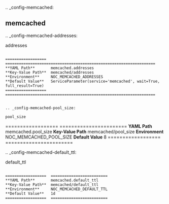 .. _config-memcached:

memcached
---------


.. _config-memcached-addresses:

addresses
~~~~~~~~~

==================  ==================================================================
**YAML Path**       memcached.addresses
**Key-Value Path**  memcached/addresses
**Environment**     NOC_MEMCACHED_ADDRESSES
**Default Value**   ServiceParameter(service='memcached', wait=True, full_result=True)
==================  ==================================================================


.. _config-memcached-pool_size:

pool_size
~~~~~~~~~

==================  =======================
**YAML Path**       memcached.pool_size
**Key-Value Path**  memcached/pool_size
**Environment**     NOC_MEMCACHED_POOL_SIZE
**Default Value**   8
==================  =======================


.. _config-memcached-default_ttl:

default_ttl
~~~~~~~~~~~

==================  =========================
**YAML Path**       memcached.default_ttl
**Key-Value Path**  memcached/default_ttl
**Environment**     NOC_MEMCACHED_DEFAULT_TTL
**Default Value**   1d
==================  =========================



